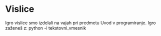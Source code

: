# Vislice
Igro vislice smo izdelali na vajah pri predmetu Uvod v programiranje.
Igro zaženeš z: python -i tekstovni_vmesnik
